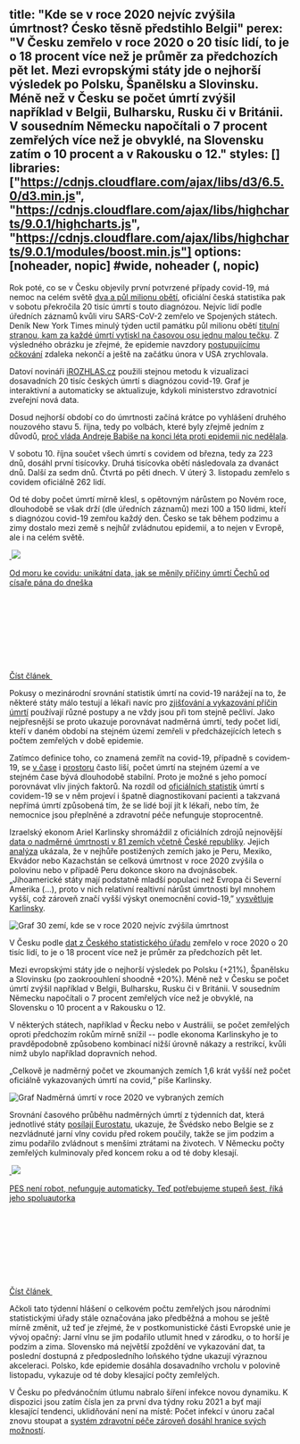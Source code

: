 title: "Kde se v roce 2020 nejvíc zvýšila úmrtnost? Ćesko těsně předstihlo Belgii"
perex: "V Česku zemřelo v roce 2020 o 20 tisíc lidí, to je o 18 procent více než je průměr za předchozích pět let. Mezi evropskými státy jde o nejhorší výsledek po Polsku, Španělsku a Slovinsku. Méně než v Česku se počet úmrtí zvýšil například v Belgii, Bulharsku, Rusku či v Británii. V sousedním Německu napočítali o 7 procent zemřelých více než je obvyklé, na Slovensku zatím o 10 procent a v Rakousku o 12."
styles: []
libraries: ["https://cdnjs.cloudflare.com/ajax/libs/d3/6.5.0/d3.min.js", "https://cdnjs.cloudflare.com/ajax/libs/highcharts/9.0.1/highcharts.js", "https://cdnjs.cloudflare.com/ajax/libs/highcharts/9.0.1/modules/boost.min.js"]
options: [noheader, nopic] #wide, noheader (, nopic)
---
Rok poté, co se v Česku objevily první potvrzené případy covid-19, má nemoc na celém světě [dva a půl milionu obětí](https://coronavirus.jhu.edu/map.html), oficiální česká statistika pak v sobotu překročila 20 tisíc úmrtí s touto diagnózou. Nejvíc lidí podle úředních záznamů kvůli viru SARS-CoV-2 zemřelo ve Spojených státech. Deník New York Times minulý týden uctil památku půl milionu obětí [titulní stranou, kam za každé úmrtí vytiskl na časovou osu jednu malou tečku](https://www.nytimes.com/2021/02/21/insider/covid-500k-front-page.html). Z výsledného obrázku je zřejmé, že epidemie navzdory [postupujícímu očkování](https://www.nytimes.com/interactive/2020/us/covid-19-vaccine-doses.htmlhttps://www.nytimes.com/interactive/2020/us/covid-19-vaccine-doses.html) zdaleka nekončí a ještě na začátku února v USA zrychlovala.

Datoví novináři [iROZHLAS.cz](http://iROZHLAS.cz) použili stejnou metodu k vizualizaci dosavadních 20 tisíc českých úmrtí s diagnózou covid-19. Graf je interaktivní a automaticky se aktualizuje, kdykoli ministerstvo zdravotnicí zveřejní nová data.

<div id="mrtvi-tecky"></div>

Dosud nejhorší období co do úmrtnosti začíná krátce po vyhlášení druhého nouzového stavu 5. října, tedy po volbách, které byly zřejmě jedním z důvodů, [proč vláda Andreje Babiše na konci léta proti epidemii nic nedělala](https://www.irozhlas.cz/zpravy-domov/adam-vojtech-roman-prymula-ministerstvo-zdravotnictvi-rousky-koronavirus-cesko_2010091821_aur).

V sobotu 10. října součet všech úmrtí s covidem od března, tedy za 223 dnů, dosáhl první tisícovky. Druhá tisícovka obětí následovala za dvanáct dnů. Další za sedm dnů. Čtvrtá po pěti dnech.  V úterý 3. listopadu zemřelo s covidem oficiálně 262 lidí. 

Od té doby počet úmrtí mírně klesl, s opětovným nárůstem po Novém roce, dlouhodobě se však drží (dle úředních záznamů) mezi 100 a 150 lidmi, kteří s diagnózou covid-19 zemřou každý den. Česko se tak během podzimu a zimy dostalo mezi země s nejhůř zvládnutou epidemií, a to nejen v Evropě, ale i na celém světě.

<a href="/zpravy-domov/covid-priciny-umrti-uzis-smrt-demografie_2101040600_jab" class="b-inline b-inline--right">
  <div class="b-inline__wrap">
            <div class="b-inline__img">
          <div class="img img--16x9 img--w238 is-loaded">
              <span class="img__holder is-loading is-loaded is-visible" data-srcset='["https://www.irozhlas.cz/sites/default/files/styles/zpravy_rubrikovy_nahled/public/uploader/0_uvodni_ilustrace_210102-101434_jab.jpg?itok=SAPDyAmj"]'>

  <noscript>    <img src="https://www.irozhlas.cz/sites/default/files/styles/zpravy_rubrikovy_nahled/public/uploader/0_uvodni_ilustrace_210102-101434_jab.jpg?itok=SAPDyAmj" alt="" />  </noscript>
<img src="https://www.irozhlas.cz/sites/default/files/styles/zpravy_rubrikovy_nahled/public/uploader/0_uvodni_ilustrace_210102-101434_jab.jpg?itok=SAPDyAmj"></span>
          </div>
        </div>
        <div class="b-inline__content">
      <p class="text-xs--m text-serif">
        Od moru ke covidu: unikátní data, jak se měnily příčiny úmrtí Čechů od císaře pána do dneška      </p>
    </div>
    <p class="b-inline__more">
      <span class="link-more">
        Číst článek
        <span class="icon-svg icon-svg--arrow-dots ">
    <svg class="icon-svg__svg" xmlns:xlink="http://www.w3.org/1999/xlink">
      <use xlink:href="/sites/all/themes/custom/irozhlas/img/bg/icons-svg.svg#icon-arrow-dots" x="0" y="0" width="100%" height="100%"></use></svg>
  </span>      </span>
    </p>
  </div>
</a>

Pokusy o mezinárodní srovnání statistik úmrtí na covid-19 narážejí na to, že některé státy málo testují a lékaři navíc pro [zjišťování a vykazování příčin úmrtí](https://www.irozhlas.cz/zpravy-domov/covid-priciny-umrti-uzis-smrt-demografie_2101040600_jabhttps://www.irozhlas.cz/zpravy-domov/covid-priciny-umrti-uzis-smrt-demografie_2101040600_jab) používají různé postupy a ne vždy jsou při tom stejně pečliví. Jako nejpřesnější se proto ukazuje porovnávat nadměrná úmrtí, tedy počet lidí, kteří v daném období na stejném území zemřeli v předcházejících letech s počtem zemřelých v době epidemie.

Zatímco definice toho, co znamená zemřít na covid-19, případně s covidem-19, se [v čase](https://www.uzis.cz/index.php?pg=aktuality&aid=8393%22%20%5Ct%20%22_blank) i [prostoru](https://www.bbc.com/future/article/20200401-coronavirus-why-death-and-mortality-rates-differ%22%20%5Ct%20%22_blank) často liší, počet úmrtí na stejném území a ve stejném čase bývá dlouhodobě stabilní. Proto je možné s jeho pomocí porovnávat vliv jiných faktorů. Na rozdíl od [oficiálních statistik](https://onemocneni-aktualne.mzcr.cz/%22%20%5Ct%20%22_blank) úmrtí s covidem-19 se v něm projeví i špatně diagnostikovaní pacienti a takzvaná nepřímá úmrtí způsobená tím, že se lidé bojí jít k lékaři, nebo tím, že nemocnice jsou přeplněné a zdravotní péče nefunguje stoprocentně.

Izraelský ekonom Ariel Karlinsky shromáždil z oficiálních zdrojů nejnovější [data o nadměrné úmrtnosti v 81 zemích včetně České republiky](https://github.com/akarlinsky/world_mortality). Jejich [analýza](https://github.com/dkobak/excess-mortality) ukázala, že v nejhůře postižených zemích jako je Peru, Mexiko, Ekvádor nebo Kazachstán se celková úmrtnost v roce 2020 zvýšila o polovinu nebo v případě Peru dokonce skoro na dvojnásobek. „Jihoamerické státy mají podstatně mladší populaci než Evropa či Severní Amerika (...), proto v nich relativní realtivní nárůst úmrtnosti byl mnohem vyšší, což zároveň značí vyšší výskyt onemocnění covid-19,” [vysvětluje Karlinsky](https://www.medrxiv.org/content/10.1101/2021.01.27.21250604v1.full.pdf+html). 

<img src="https://data.irozhlas.cz/nadumrti-srovnani/img/graf-top-zeme-des.svg" alt="Graf 30 zemí, kde se v roce 2020 nejvíc zvýšila úmrtnost" class="graf">

V Česku podle [dat z Českého statistického úřadu](https://www.czso.cz/csu/czso/obypz_crhttps://www.czso.cz/csu/czso/obypz_cr) zemřelo v roce 2020 o 20 tisíc lidí, to je o 18 procent více než je průměr za předchozích pět let. 

Mezi evropskými státy jde o nejhorší výsledek po Polsku (+21%), Španělsku a Slovinsku (po zaokroouhlení shoodně +20%). Méně než v Česku se počet úmrtí zvýšil například v Belgii, Bulharsku, Rusku či v Británii. V sousedním Německu napočítali o 7 procent zemřelých více než je obvyklé, na Slovensku o 10 procent a v Rakousku o 12.

V některých státech, například v Řecku nebo v Austrálii, se počet zemřelých oproti předchozím rokům mírně snížil -- podle ekonoma Karlinskyho je to pravděpodobně způsobeno kombinací nižší úrovně nákazy a restrikcí, kvůli nimž ubylo například dopravních nehod.

„Celkově je nadměrný počet ve zkoumaných zemích 1,6 krát vyšší než počet oficiálně vykazovaných úmrtí na covid,“ píše Karlinsky.

<img src="https://data.irozhlas.cz/nadumrti-srovnani/img/graf-excess-des.svg" alt="Graf Nadměrná úmrtí v roce 2020 ve vybraných zemích" class="graf">

Srovnání časového průběhu nadměrných úmrtí z týdenních dat, která jednotlivé státy [posílají Eurostatu,](https://ec.europa.eu/eurostat/cache/metadata/en/demomwk_esms.htm) ukazuje, že Švédsko nebo Belgie se z nezvládnuté jarní vlny covidu před rokem poučily, takže se jim podzim a zimu podařilo zvládnout s menšími ztrátami na životech. V Německu počty zemřelých kulminovaly před koncem roku a od té doby klesají.

<a href="/zpravy-domov/pes-struktura-ukazatele-nakazeni-komunitni-sireni-lenka-pribylova_2102200630_jab" class="b-inline b-inline--right">
  <div class="b-inline__wrap">
            <div class="b-inline__img">
          <div class="img img--16x9 img--w238 is-loaded">
              <span class="img__holder is-loading is-loaded is-visible" data-srcset="['https://www.irozhlas.cz/sites/default/files/styles/zpravy_rubrikovy_nahled/public/uploader/pes_201113-141048_ba_201231-181302_ako.jpg?itok=TIcfRfCs 238x134']">

  <noscript>    <img src="https://www.irozhlas.cz/sites/default/files/styles/zpravy_rubrikovy_nahled/public/uploader/pes_201113-141048_ba_201231-181302_ako.jpg?itok=TIcfRfCs" alt="" />  </noscript>
<img src="https://www.irozhlas.cz/sites/default/files/styles/zpravy_rubrikovy_nahled/public/uploader/pes_201113-141048_ba_201231-181302_ako.jpg?itok=TIcfRfCs"></span>
          </div>
        </div>
        <div class="b-inline__content">
      <p class="text-xs--m text-serif">
        PES není robot, nefunguje automaticky. Teď potřebujeme stupeň šest, říká jeho spoluautorka      </p>
    </div>
    <p class="b-inline__more">
      <span class="link-more">
        Číst článek
        <span class="icon-svg icon-svg--arrow-dots ">
    <svg class="icon-svg__svg" xmlns:xlink="http://www.w3.org/1999/xlink">
      <use xlink:href="/sites/all/themes/custom/irozhlas/img/bg/icons-svg.svg#icon-arrow-dots" x="0" y="0" width="100%" height="100%"></use></svg>
  </span>      </span>
    </p>
  </div>
</a>

Ačkoli tato týdenní hlášení o celkovém počtu zemřelých jsou národními statistickými úřady stále označována jako předběžná a mohou se ještě mírně změnit, už teď je zřejmé, že v postkomunistické části Evropské unie je vývoj opačný: Jarní vlnu se jim podařilo utlumit hned v zárodku, o to horší je podzim a zima. Slovensko má největší zpoždění ve vykazování dat, ta poslední dostupná z předposledního loňského týdne ukazují výraznou akceleraci. Polsko, kde epidemie dosáhla dosavadního vrcholu v polovině listopadu, vykazuje od té doby klesající počty zemřelých.

V Česku po předvánočním útlumu nabralo šíření infekce novou dynamiku. K dispozici jsou zatím čísla jen za první dva týdny roku 2021 a byť mají klesající tendenci, uklidňování není na místě: Počet infekcí v únoru začal znovu stoupat a [systém zdravotní péče zároveň dosáhl hranice svých možností](https://www.irozhlas.cz/zpravy-domov/koronavirus-cesko-v-cesku-cr-zdravotnictvi-nemocnice-pece_2102231009_ako).
